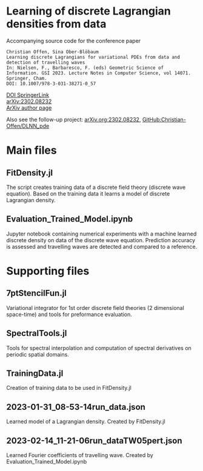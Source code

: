 # Learning of discrete Lagrangian densities from data
Accompanying source code for the conference paper

	Christian Offen, Sina Ober-Blöbaum
	Learning discrete Lagrangians for variational PDEs from data and detection of travelling waves
	In: Nielsen, F., Barbaresco, F. (eds) Geometric Science of Information. GSI 2023. Lecture Notes in Computer Science, vol 14071. Springer, Cham.
	DOI: 10.1007/978-3-031-38271-0_57

<a href="https://doi.org/10.1007/978-3-031-38271-0_57">DOI SpringerLink</a><br>
<a href="https://arxiv.org/abs/2302.08232">arXiv:2302.08232</a><br>
<a href="https://arxiv.org/a/offen_c_1.html">ArXiv author page</a>

Also see the follow-up project: [arXiv.org:2302.08232](https://arxiv.org/abs/2308.05082), 
[GitHub:Christian-Offen/DLNN_pde](https://github.com/Christian-Offen/DLNN_pde)
 

# Main files
	
## FitDensity.jl
The script creates training data of a discrete field theory (discrete wave equation). Based on the training data it learns a model of discrete Lagrangian density.

## Evaluation_Trained_Model.ipynb
Jupyter notebook containing numerical experiments with a machine learned discrete density on data of the discrete wave equation. Prediction accuracy is assessed and travelling waves are detected and compared to a reference.


# Supporting files

## 7ptStencilFun.jl
Variational integrator for 1st order discrete field theories (2 dimensional space-time) and tools for preformance evaluation.

## SpectralTools.jl
Tools for spectral interpolation and computation of spectral derivatives on periodic spatial domains.

## TrainingData.jl
Creation of training data to be used in FitDensity.jl

## 2023-01-31_08-53-14run_data.json
Learned model of a Lagrangian density. Created by FitDensity.jl

## 2023-02-14_11-21-06run_dataTW05pert.json
Learned Fourier coefficients of travelling wave. Created by Evaluation_Trained_Model.ipynb
